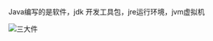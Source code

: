 Java编写的是软件，jdk 开发工具包，jre运行环境，jvm虚拟机

![三大件](https://cdn.jsdelivr.net/gh/Vixcity/FigureBed/img/202112142124922.png)